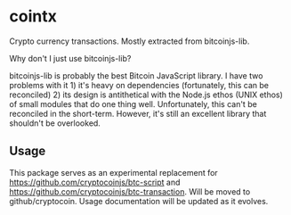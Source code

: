 cointx
======

Crypto currency transactions. Mostly extracted from bitcoinjs-lib. 

Why don't I just use bitcoinjs-lib?

bitcoinjs-lib is probably the best Bitcoin JavaScript library. I have two problems with it 1) it's heavy on dependencies (fortunately, this can be reconciled) 2) its design is antithetical with the Node.js ethos (UNIX ethos) of small modules that do one thing well. Unfortunately, this can't be reconciled in the short-term. However, it's still an excellent library that shouldn't be overlooked.


Usage
-----

This package serves as an experimental replacement for https://github.com/cryptocoinjs/btc-script and https://github.com/cryptocoinjs/btc-transaction. Will be moved to github/cryptocoin. Usage documentation will be updated as it evolves.
